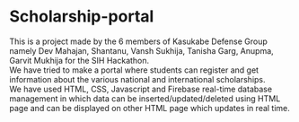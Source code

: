 # Scholarship-portal
This is a project made by the 6 members of Kasukabe Defense Group namely Dev Mahajan, Shantanu, Vansh Sukhija, Tanisha Garg, Anupma, Garvit Mukhija for the SIH Hackathon. <br>
We have tried to make a portal where students can register and get information about the various national and international scholarships. <br>
We have used HTML, CSS, Javascript and Firebase real-time database management in which data can be inserted/updated/deleted using HTML page and can be displayed on other HTML page which updates in real time.
